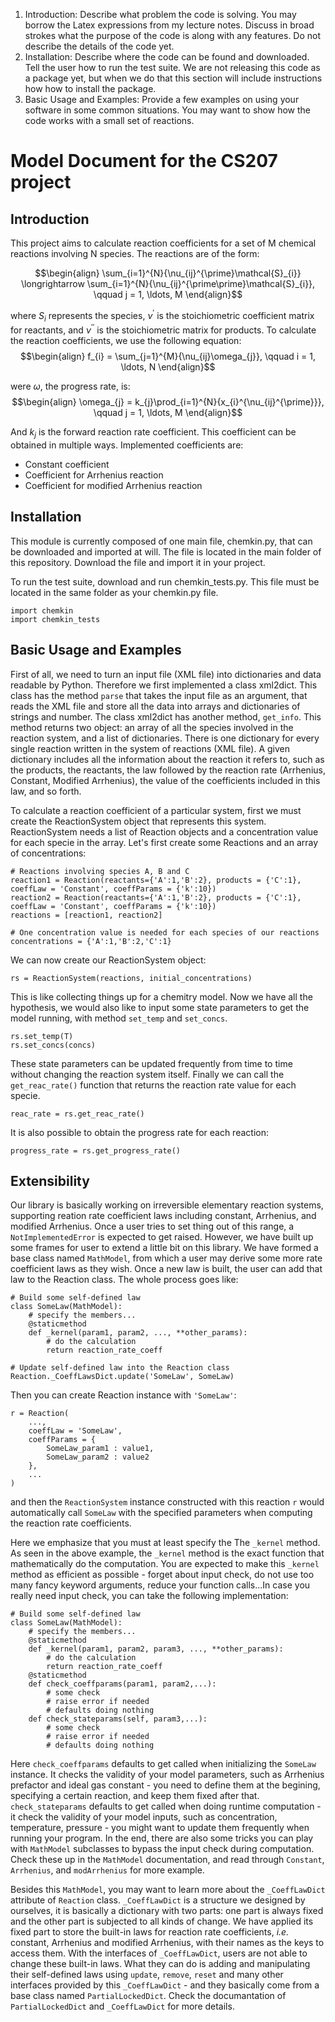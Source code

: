 1. Introduction:  Describe what problem the code is solving.  You may borrow the Latex
   expressions from my lecture notes.  Discuss in broad strokes what the purpose of the
   code is along with any features.  Do not describe the details of the code yet.
2. Installation:  Describe where the code can be found and downloaded.  Tell the user
   how to run the test suite.  We are not releasing this code as a package yet, but
   when we do that this section will include instructions how how to install the package.
3. Basic Usage and Examples:  Provide a few examples on using your software in some
   common situations.  You may want to show how the code works with a small set of
   reactions.


# Model Document for the CS207 project

## Introduction
This project aims to calculate reaction coefficients for a set of M chemical reactions involving N species. The reactions are of the form:

$$\begin{align}
\sum_{i=1}^{N}{\nu_{ij}^{\prime}\mathcal{S}_{i}} \longrightarrow
\sum_{i=1}^{N}{\nu_{ij}^{\prime\prime}\mathcal{S}_{i}}, \qquad j = 1, \ldots, M
\end{align}$$

where $S_i$ represents the species, $\nu^\prime$ is the stoichiometric coefficient matrix for reactants, and $\nu^{\prime\prime}$ is the stoichiometric matrix for products. To calculate the reaction coefficients, we use the following equation:
$$\begin{align}
f_{i} = \sum_{j=1}^{M}{\nu_{ij}\omega_{j}}, \qquad i = 1, \ldots, N
\end{align}$$

were $\omega$, the progress rate, is:
$$\begin{align}
\omega_{j} = k_{j}\prod_{i=1}^{N}{x_{i}^{\nu_{ij}^{\prime}}}, \qquad j = 1, \ldots, M
\end{align}$$

And $k_{j}$ is the forward reaction rate coefficient. This coefficient can be obtained in multiple ways. Implemented coefficients are:
- Constant coefficient
- Coefficient for Arrhenius reaction
- Coefficient for modified Arrhenius reaction

## Installation

This module is currently composed of one main file, chemkin.py, that can be downloaded and imported at will. The file is located in the main folder of this repository. Download the file and import it in your project.

To run the test suite, download and run chemkin_tests.py. This file must be located in the same folder as your chemkin.py file.

```
import chemkin
import chemkin_tests
```

## Basic Usage and Examples

First of all, we need to turn an input file (XML file) into dictionaries and data readable by Python. Therefore we first implemented a class xml2dict.
This class has the method `parse` that takes the input file as an argument, that reads the XML file and store all the data into arrays and dictionaries of strings and number. The class xml2dict has another method, `get_info`. This method returns two object: an array of all the species involved in the reaction system, and a list of dictionaries. There is one dictionary for every single reaction written in the system of reactions (XML file). A given dictionary includes all the information about the reaction it refers to, such as the products, the reactants, the law followed by the reaction rate (Arrhenius, Constant, Modified Arrhenius), the value of the coefficients included in this law, and so forth.
   

To calculate a reaction coefficient of a particular system, first we must create the ReactionSystem object that represents this system. ReactionSystem needs a list of Reaction objects and a concentration value for each specie in the array. Let's first create some Reactions and an array of concentrations:
```
# Reactions involving species A, B and C
reaction1 = Reaction(reactants={'A':1,'B':2}, products = {'C':1}, coeffLaw = 'Constant', coeffParams = {'k':10})
reaction2 = Reaction(reactants={'A':1,'B':2}, products = {'C':1}, coeffLaw = 'Constant', coeffParams = {'k':10})
reactions = [reaction1, reaction2]

# One concentration value is needed for each species of our reactions
concentrations = {'A':1,'B':2,'C':1}
```
We can now create our ReactionSystem object:
```
rs = ReactionSystem(reactions, initial_concentrations)
```
This is like collecting things up for a chemitry model. Now we have all the hypothesis, we would also like to input some state parameters to get the model running, with method `set_temp` and `set_concs`.
```
rs.set_temp(T)
rs.set_concs(concs)
```
These state parameters can be updated frequently from time to time without changing the reaction system itself. 
Finally we can call the `get_reac_rate()` function that returns the reaction rate value for each specie.
```
reac_rate = rs.get_reac_rate()
```
It is also possible to obtain the progress rate for each reaction:
```
progress_rate = rs.get_progress_rate()
```

## Extensibility

Our library is basically working on irreversible elementary reaction systems, supporting reation rate coefficient laws including constant, Arrhenius, and modified Arrhenius. Once a user tries to set thing out of this range, a `NotImplementedError` is expected to get raised. However, we have built up some frames for user to extend a little bit on this library. We have formed a base class named `MathModel`, from which a user may derive some more rate coefficient laws as they wish. Once a new law is built, the user can add that law to the Reaction class. The whole process goes like:

```
# Build some self-defined law
class SomeLaw(MathModel):
	# specify the members...
	@staticmethod
	def _kernel(param1, param2, ..., **other_params):
		# do the calculation
		return reaction_rate_coeff

# Update self-defined law into the Reaction class
Reaction._CoeffLawsDict.update('SomeLaw', SomeLaw)
```

Then you can create Reaction instance with `'SomeLaw'`:
```
r = Reaction(
	..., 
	coeffLaw = 'SomeLaw', 
	coeffParams = {
		SomeLaw_param1 : value1, 
		SomeLaw_param2 : value2 
	},
	...
)
```

and then the `ReactionSystem` instance constructed with this reaction `r` would automatically call `SomeLaw` with the specified parameters when computing the reaction rate coefficients.

Here we emphasize that you must at least specify the The `_kernel` method. As seen in the above example, the `_kernel` method is the exact function that mathematically do the computation. You are expected to make this `_kernel` method as efficient as possible - forget about input check, do not use too many fancy keyword arguments, reduce your function calls...In case you really need input check, you can take the following implementation:

```
# Build some self-defined law
class SomeLaw(MathModel):
	# specify the members...
	@staticmethod
	def _kernel(param1, param2, param3, ..., **other_params):
		# do the calculation
		return reaction_rate_coeff
	@staticmethod
	def check_coeffparams(param1, param2,...):
		# some check
		# raise error if needed
		# defaults doing nothing
	def check_stateparams(self, param3,...):
		# some check
		# raise error if needed
		# defaults doing nothing
```


Here `check_coeffparams` defaults to get called when initializing the `SomeLaw` instance. It checks the validity of your model parameters, such as Arrhenius prefactor and ideal gas constant - you need to define them at the begining, specifying a certain reaction, and keep them fixed after that. `check_stateparams` defaults to get called when doing runtime computation - it check the validity of your model inputs, such as concentration, temperature, pressure - you might want to update them frequently when running your program. In the end, there are also some tricks you can play with `MathModel` subclasses to bypass the input check during computation. Check these up in the `MathModel` documentation, and read through `Constant`, `Arrhenius`, and `modArrhenius` for more example.

Besides this `MathModel`, you may want to learn more about the `_CoeffLawDict` attribute of `Reaction` class. `_CoeffLawDict` is a structure we designed by ourselves, it is basically a dictionary with two parts: one part is always fixed and the other part is subjected to all kinds of change. We have applied its fixed part to store the built-in laws for reaction rate coefficients, *i.e.* constant, Arrhenius and modified Arrhenius, with their names as the keys to access them. With the interfaces of `_CoeffLawDict`, users are not able to change these built-in laws. What they can do is adding and manipulating their self-defined laws using `update`, `remove`, `reset` and many other interfaces provided by this `_CoeffLawDict` -  and they basically come from a base class named `PartialLockedDict`. Check the documantation of `PartialLockedDict` and `_CoeffLawDict` for more details.
